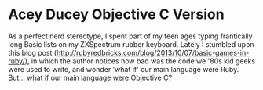 # Acey Ducey Objective C Version
As a perfect nerd stereotype, I spent part of my teen ages typing frantically long Basic lists on my ZXSpectrum rubber keyboard.
Lately I stumbled upon this blog post (http://rubyredbricks.com/blog/2013/10/07/basic-games-in-ruby/), in which the author notices how bad was the code we '80s kid geeks were used to write, and wonder 'what if' our main language were Ruby.
But... what if our main language were Objective C?
